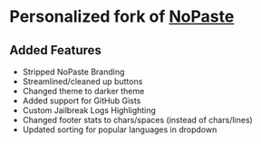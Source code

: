 # Personalized fork of [NoPaste](https://github.com/bokub/nopaste)
## Added Features
- Stripped NoPaste Branding
- Streamlined/cleaned up buttons
- Changed theme to darker theme
- Added support for GitHub Gists
- Custom Jailbreak Logs Highlighting
- Changed footer stats to chars/spaces (instead of chars/lines)
- Updated sorting for popular languages in dropdown